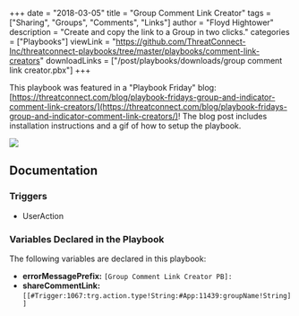 +++
date = "2018-03-05"
title = "Group Comment Link Creator"
tags = ["Sharing", "Groups", "Comments", "Links"]
author = "Floyd Hightower"
description = "Create and copy the link to a Group in two clicks."
categories = ["Playbooks"]
viewLink = "https://github.com/ThreatConnect-Inc/threatconnect-playbooks/tree/master/playbooks/comment-link-creators"
downloadLinks = ["/post/playbooks/downloads/group comment link creator.pbx"]
+++

This playbook was featured in a "Playbook Friday" blog: [https://threatconnect.com/blog/playbook-fridays-group-and-indicator-comment-link-creators/](https://threatconnect.com/blog/playbook-fridays-group-and-indicator-comment-link-creators/)! The blog post includes installation instructions and a gif of how to setup the playbook.

![](/post/playbooks/images/group-comment-link-creator.png)

## Documentation

### Triggers

- UserAction

### Variables Declared in the Playbook

The following variables are declared in this playbook:

- **errorMessagePrefix:** `[Group Comment Link Creator PB]:`
- **shareCommentLink:** `[[#Trigger:1067:trg.action.type!String:#App:11439:groupName!String]]`